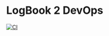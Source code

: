# LogBook 2 DevOps

[![CI](https://github.com/luziandrade/LogBook2/workflows/CI/badge.svg)](https://github.com/luziandrade/LogBook2/actions/workflows/main.yml)
